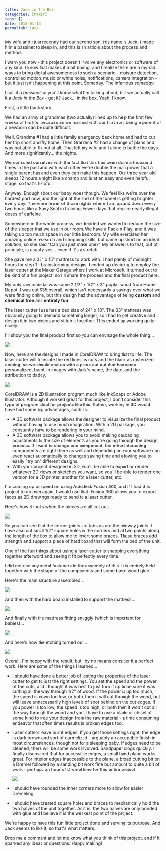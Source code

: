```yaml
---
title: Jack in the Box
categories: [Maker]
tags: []
date: 2015-01-13
permalink: jack
---
```


My wife and I just recently had our second son. His name is Jack. I made him a bassinet to sleep in, and this is an article about the process and method.


I warn you now - this project doesn&#39;t involve any electronics or software of any kind. I know that makes it a bit boring, and I realize there are a myriad ways to bring digital awesomeness to such a scenario - moisure detection, controlled motion, music or white noise, notifications, camera integration - but it just isn&#39;t happening at this point. Someday. The infamous _someday_.

I call it a _bassinet_ so you&#39;ll know what I&#39;m talking about, but we actually call it a _Jack in the Box_ - get it? Jack... in the box. Yeah, I know.

First, a little back story.

We had an army of grandmas (two actually) lined up to help the first few weeks of his life, because as we learned with our first son, being a parent of a newborn can be quite difficult.

Well, Grandma #1 had a little family emergency back home and had to cut her trip short and fly home. Then Grandma #2 had a change of plans and was not able to fly out at all. That left my wife and I alone to battle the days. And more significantly... the nights.

We consoled ourselves with the fact that this has been done a thousand times in the past and with each other we&#39;re double the man power that a single parent has and even they can make this happen. Our three year old sleeps 12 hours a night like a champ and is at an easy and even helpful stage, so that&#39;s helpful.

Anyway. Enough about our baby woes though. We feel like we&#39;re over the hardest part now, and the light at the end of the tunnel is getting brighter every day. There are fewer of those nights where I am up and down every two hours like a Navy Seal in training. Fewer days that require nearly illegal doses of caffeine.

Somewhere in the whole process, we decided we wanted to reduce the size of the sleeper that we use in our room. We have a Pack-n-Play, and it was taking up too much space in our little bedroom. My wife exercised her amazing online research and shopping skills, but came up short on an ideal solution, so she said "Can you just make one?" My answer is to that, out of principle, is usually _yes_... even if it&#39;s a stretch.

She gave me a 33" x 15" mattress to work with. I had plenty of midnight hours for step 1 - brainstorming designs. I ended up deciding to employ the laser cutter at the Maker Garage where I work at Microsoft. It turned out to be kind of a fun project, so I&#39;ll share the process and the final product here.

My only raw material was some 7 1/2&quot; x 1/2&quot; x 3&quot; poplar wood from Home Depot. I was out $35 overall, which isn&#39;t necessarily a savings over what we were finding online, but this design had the advantage of being **custom** and **chemical free** and **entirely fun**.

The laser cutter I use has a bed size of 24&quot; x 18&quot;. The 33&quot; mattress was obviously going to demand something longer, so I had to get creative and design it in two pieces and stitch it together. This ended up working quite nicely.

I&#39;ll show you the final product first so you can envisage the whole thing...

![](/files/jack_01.jpg)

Now, here are the designs I made in CorelDRAW to bring that to life. The laser cutter will translate the red lines as cuts and the black as rasterized etching, so we should end up with a piece cut out that has some personalized, burnt-in images with Jack&#39;s name, the date, and the attribution to daddy.

![](/files/jack_02.png)

<aside>
CorelDRAW is a 2D illustration program much like InkScape or Adobe Illustrator. Although it worked great for this project, I don&#39;t consider this type of program ideal for projects like this. Rather, working in 3D would have had some big advantages, such as...

*   A 3D software package allows the designer to visualize the final product without having to use much imagination. With a 2D package, you constantly have to be rendering in your mind.
*   A 3D software package allows you to avoid making cascading adjustments to the size of elements as you&#39;re going through the design process. If I want to change one component, the other interacting components are right there as well and depending on your software can even react automatically to changes saving time and allowing you to easily "try on" different designs.
*   With your project designed in 3D, you&#39;ll be able to export or render whatever 2D views or sketches you want, so you&#39;ll be able to render one version for a 3D printer, another for a laser cutter, etc.

I&#39;m coming up to speed on using Autodesk Fusion 360, and if I had this project to do over again, I would use that. Fusion 360 allows you to export faces as 2D drawings ready to send to a laser cutter.
</aside>

Here&#39;s how it looks when the pieces are all cut out...

![](/files/jack_03.png)

So you can see that the corner joints are tabs as are the midway joints. I have also cut small 1/2" square holes in the corners and at two points along the length of the box to allow me to insert some braces. These braces add strength and support a piece of hard board that will form the bed of the unit.

One of the fun things about using a laser cutter is snapping everything together afterword and seeing it fit perfectly every time.

I did not use any metal fasteners in the assembly of this. It is entirely held together with the shape of the components and some basic wood glue.

Here&#39;s the main structure assembled...

![](/files/jack_04.png)

And then with the hard board installed to support the mattress...

![](/files/jack_05.png)

And finally with the mattress fitting snuggly (which is important for babies)...

![](/files/jack_06.png)

And here&#39;s how the etching turned out...

![](/files/jack_07.png)

Overall, I&#39;m happy with the result, but I by no means consider it a perfect work. Here are some of the things I learned...

*   I should have done a better job of testing the properties of the laser cutter to get to just the right settings. You set the speed and the power of the cuts, and I thought it was best to just turn it up to be sure it was cutting all the way through 1/2" of wood. If the power is up too much, the speed is down too low, or both, then it will cut through the wood, but will leave unnecessarily high levels of soot behind on the cut edges. If you power is too low, the speed is too high, or both then it won&#39;t cut all the way through the wood and you&#39;ll have to use a blade or chisel of some kind to free your design from the raw material - a time consuming endeavor that often times results in broken edges too.
*   Laser cutters leave burnt edges. If you get those settings right, the edge is dark brown and sort of carmelized - arguably an acceptible finish in most circumstances, though not for a sleeping baby. If edges need to be cleaned, there will be some work involved. Sandpaper clogs quickly. I finally discovered that for accessible edges, a small hand plane works great. For interior edges inaccessible to the plane, a broad cutting bit on a Dremel followed by a sanding bit work fine but amount to quite a bit of work - perhaps an hour of Dremel time for this entire project.

	![](/files/jack_08.png)
*   I should have rounded the inner corners more to allow for easier Dremeling
*   I should have created square holes and braces to mechanically hold the two halves of the unit together. As it is, the two halves are only bonded with glue and I believe it is the weakest point of the project.

We&#39;re happy to have this fun little project done and serving its purpose. And Jack seems to like it, so that&#39;s what matters.

Drop me a comment and let me know what you think of this project, and if it sparked any ideas or questions. Happy making!